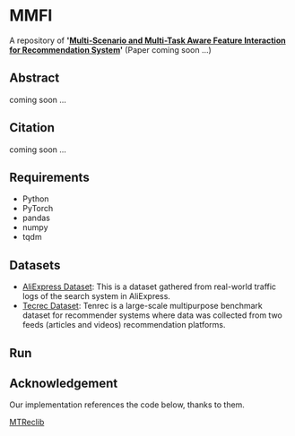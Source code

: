 # MMFI
A repository of **'[Multi-Scenario and Multi-Task Aware Feature Interaction for Recommendation System]()'** (Paper coming soon ...)

## Abstract
coming soon ...

## Citation
coming soon ...

## Requirements
- Python
- PyTorch
- pandas
- numpy
- tqdm

## Datasets
- [AliExpress Dataset](https://github.com/easezyc/Multitask-Recommendation-Library): This is a dataset gathered from real-world traffic logs of the search system in AliExpress.  
- [Tecrec Dataset](https://github.com/yuangh-x/2022-NIPS-Tenrec): Tenrec is a large-scale multipurpose benchmark dataset for recommender systems where data was collected from two feeds (articles and videos) recommendation platforms.


##  Run


## Acknowledgement
Our implementation references the code below, thanks to them.

[MTReclib](https://github.com/easezyc/Multitask-Recommendation-Library)
